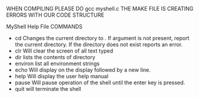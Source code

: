 WHEN COMPILING PLEASE DO gcc myshell.c
THE MAKE FILE IS CREATING ERRORS WITH OUR CODE STRUCTURE

MyShell Help File
COMMANDS
- cd <directory> 
    Changes the current directory to <directory>.
    If <directory> argument is not present, report the current directory. If the directory does not exist reports an error.
- clr 
    Will clear the screen of all text typed
- dir <directory>
    lists the contents of directory <directory>
- environ
    list all environment strings
- echo <comment>
    Will display <comment> on the display followed by a new line.
- help
    Will display the user help manual
- pause
    Will pause operation of the shell until the enter key is pressed.
- quit
    will terminate the shell

